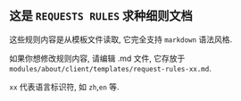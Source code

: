 ## 这是 `REQUESTS RULES` 求种细则文档

这些规则内容是从模板文件读取, 它完全支持 `markdown` 语法风格.

如果你想修改规则内容, 请编辑 .md 文件, 它存放于 `modules/about/client/templates/request-rules-xx.md`.

`xx` 代表语言标识符, 如 `zh`,`en` 等.